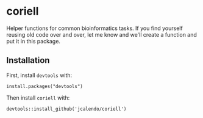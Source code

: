 # coriell

Helper functions for common bioinformatics tasks. If you find yourself reusing old code over and over, let me know and we'll 
create a function and put it in this package. 

## Installation

First, install `devtools` with:

`install.packages("devtools")`

Then install `coriell` with:

`devtools::install_github('jcalendo/coriell')`
